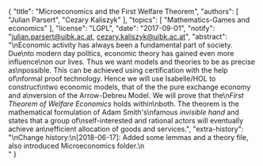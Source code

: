 {
    "title": "Microeconomics and the First Welfare Theorem",
    "authors": [
        "Julian Parsert",
        "Cezary Kaliszyk"
    ],
    "topics": [
        "Mathematics-Games and economics"
    ],
    "license": "LGPL",
    "date": "2017-09-01",
    "notify": "julian.parsert@uibk.ac.at, cezary.kaliszyk@uibk.ac.at",
    "abstract": "\nEconomic activity has always been a fundamental part of society. Due\nto modern day politics, economic theory has gained even more influence\non our lives. Thus we want models and theories to be as precise as\npossible. This can be achieved using certification with the help of\nformal proof technology. Hence we will use Isabelle/HOL to construct\ntwo economic models, that of the the pure exchange economy and a\nversion of the Arrow-Debreu Model. We will prove that the\n<i>First Theorem of Welfare Economics</i> holds within\nboth. The theorem is the mathematical formulation of Adam Smith's\nfamous <i>invisible hand</i> and states that a group of\nself-interested and rational actors will eventually achieve an\nefficient allocation of goods and services.",
    "extra-history": "\nChange history:\n[2018-06-17]: Added some lemmas and a theory file, also introduced Microeconomics folder.\n<br>"
}
